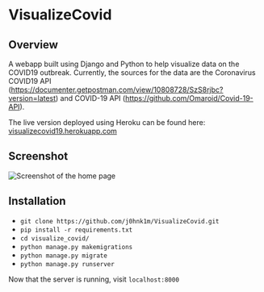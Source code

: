 # VisualizeCovid

## Overview
A webapp built using Django and Python to help visualize data on the COVID19 outbreak. Currently, the sources for the data are the Coronavirus COVID19 API (https://documenter.getpostman.com/view/10808728/SzS8rjbc?version=latest) and COVID-19 API (https://github.com/Omaroid/Covid-19-API).

The live version deployed using Heroku can be found here: [visualizecovid19.herokuapp.com](https://visualizecovid.herokuapp.com/)

## Screenshot
![Screenshot of the home page](https://i.imgur.com/wnMy2QS.png)

## Installation
* ```git clone https://github.com/j0hnk1m/VisualizeCovid.git```
* ```pip install -r requirements.txt```
* ```cd visualize_covid/```
* ```python manage.py makemigrations```
* ```python manage.py migrate```
* ```python manage.py runserver```

Now that the server is running, visit ```localhost:8000```
